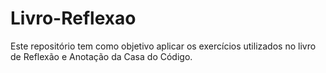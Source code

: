 # Livro-Reflexao
Este repositório tem como objetivo aplicar os exercícios utilizados no livro de Reflexão e Anotação da Casa do Código.
